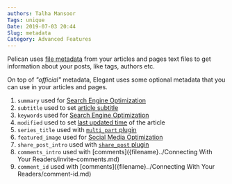 ```yaml
---
authors: Talha Mansoor
Tags: unique
Date: 2019-07-03 20:44
Slug: metadata
Category: Advanced Features
---
```


Pelican uses [file
metadata](http://docs.getpelican.com/en/stable/content.html#file-metadata)
from your articles and pages text files to get information about your posts,
like tags, authors etc.

On top of _"official"_ metadata, Elegant uses some optional metadata that you
can use in your articles and pages.

1. `summary` used for [Search Engine
   Optimization](search-engine-and-social-media-optimization#search-engine-optimization-seo)
1. `subtitle` used to set [article
   subtitle]({filename}../Components/article-subtitle.md)
1. `keywords` used for [Search Engine
   Optimization](search-engine-and-social-media-optimization#search-engine-optimization-seo)
1. `modified` used to set [last updated time](how-does-modified-metadata-works)
   of the article
1. `series_title` used with [`multi_part` plugin](how-to-use-multi-part-plugin)
1. `featured_image` used for [Social Media
   Optimization](search-engine-and-social-media-optimization#social-media-optimization-smo)
1. `share_post_intro` used with [`share_post`
   plugin](how-to-use-social-sharing-plugin)
1. `comments_intro` used with
   [comments]({filename}../Connecting With Your Readers/invite-comments.md)
1. `comment_id` used with
   [comments]({filename}../Connecting With Your Readers/comment-id.md)
